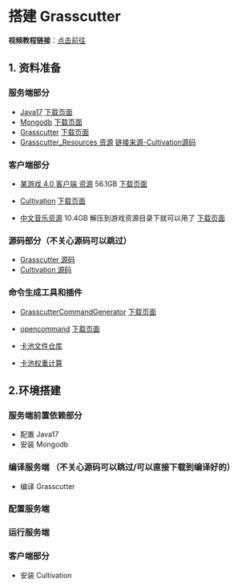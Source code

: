 # 搭建 Grasscutter

**视频教程链接**：[点击前往](https://www.bilibili.com/video/BV1y2421F7Jk/)


## 1. 资料准备

### 服务端部分
- [Java17](https://download.oracle.com/java/17/latest/jdk-17_windows-x64_bin.msi) [下载页面](https://www.oracle.com/java/technologies/downloads/#jdk17-windows)
- [Mongodb](https://fastdl.mongodb.org/windows/mongodb-windows-x86_64-7.0.5-signed.msi) [下载页面](https://www.mongodb.com/try/download/community)
- [Grasscutter](https://github.com/Grasscutters/Grasscutter/releases/download/v1.7.4/grasscutter-1.7.4.jar) [下载页面](https://github.com/Grasscutters/Grasscutter/releases)
- [Grasscutter_Resources 资源](https://gitlab.com/api/v4/projects/35984297/repository/archive.zip) [链接来源-Cultivation源码](https://github.com/Grasscutters/Cultivation/blob/main/src/ui/components/menu/Downloads.tsx#L21)


### 客户端部分
- [某游戏 4.0 客户端 资源](https://autopatchhk.yuanshen.com/client_app/download/pc_zip/20230804185804_eTmE8EZjJZdAJapq/GenshinImpact_4.0.0.zip) 56.1GB [下载页面](https://github.com/JRSKelvin/GenshinRepository/blob/main/Version%204.0.0.md)
- [Cultivation](https://github.com/Grasscutters/Cultivation/releases/download/v1.2.0-alpha/Cultivation_1.2.0_x64_en-US.msi) [下载页面](https://github.com/Grasscutters/Cultivation/releases)

- [中文音乐资源](https://autopatchhk.yuanshen.com/client_app/download/pc_zip/20230804185804_eTmE8EZjJZdAJapq/Audio_Chinese_4.0.0.zip) 10.4GB 解压到游戏资源目录下就可以用了 [下载页面](https://github.com/JRSKelvin/GenshinRepository/blob/main/Version%204.0.0.md)


### 源码部分（不关心源码可以跳过）
- [Grasscutter 源码](https://github.com/Grasscutters/Grasscutter) 
- [Cultivation 源码](https://github.com/Grasscutters/Cultivation)



### 命令生成工具和插件
- [GrasscutterCommandGenerator](https://github.com/jie65535/GrasscutterCommandGenerator/releases/download/v1.13.0/GcTools-v1.13.0.exe) [下载页面](https://github.com/jie65535/GrasscutterCommandGenerator/releases)
- [opencommand](https://github.com/jie65535/gc-opencommand-plugin/releases/download/v1.7.0/opencommand-1.7.0.jar) [下载页面](https://github.com/jie65535/gc-opencommand-plugin/releases/tag/v1.7.0)

- [卡池文件仓库](https://github.com/Zhaokugua/Grasscutter_Banners)
- [卡池权重计算](https://github.com/Grasscutters/Grasscutter/pull/639)


## 2.环境搭建

### 服务端前置依赖部分
- 配置 Java17
- 安装 Mongodb

### 编译服务端 （不关心源码可以跳过/可以直接下载到编译好的）
- 编译 Grasscutter

### 配置服务端

### 运行服务端


### 客户端部分
- 安装 Cultivation



